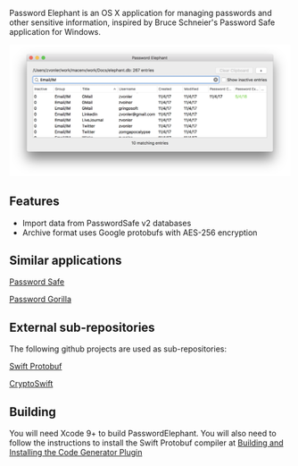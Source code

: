 Password Elephant is an OS X application for managing passwords and other sensitive information, inspired by Bruce Schneier's Password Safe application for Windows.

![screenshot](https://raw.githubusercontent.com/zvonler/PasswordElephant/master/Documentation/screenshot.png)

## Features

- Import data from PasswordSafe v2 databases
- Archive format uses Google protobufs with AES-256 encryption

## Similar applications

[Password Safe](https://pwsafe.org/)

[Password Gorilla](https://github.com/zdia/gorilla/wiki)

## External sub-repositories

The following github projects are used as sub-repositories:

[Swift Protobuf](https://github.com/apple/swift-protobuf)

[CryptoSwift](https://github.com/krzyzanowskim/CryptoSwift)

## Building

You will need Xcode 9+ to build PasswordElephant. You will also need to follow the instructions to install the Swift Protobuf compiler at [Building and Installing the Code Generator Plugin](https://github.com/apple/swift-protobuf#building-and-installing-the-code-generator-plugin)
